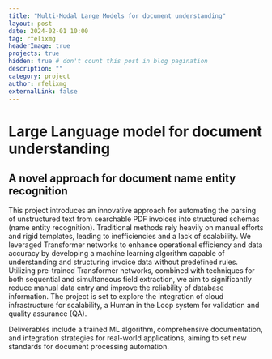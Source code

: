 ```yaml
---
title: "Multi-Modal Large Models for document understanding"
layout: post
date: 2024-02-01 10:00
tag: rfelixmg
headerImage: true
projects: true
hidden: true # don't count this post in blog pagination
description: ""
category: project
author: rfelixmg
externalLink: false
---
```


# Large Language model for document understanding
## A novel approach for document name entity recognition

This project introduces an innovative approach for automating the parsing of unstructured
text from searchable PDF invoices into structured schemas (name entity recognition).
Traditional methods rely heavily on manual efforts and rigid templates, leading to inefficiencies and a 
lack of scalability. We leveraged Transformer networks to enhance operational efficiency and data accuracy
by developing a machine learning algorithm capable of understanding and structuring invoice data without 
predefined rules. Utilizing pre-trained Transformer networks, combined with techniques for both sequential 
and simultaneous field extraction, we aim to significantly reduce manual data entry and improve the reliability
of database  information. The project is set to explore the integration of cloud infrastructure for scalability, 
a Human in the Loop system for validation and quality assurance (QA).

Deliverables include a trained ML algorithm, comprehensive documentation, and integration strategies for 
real-world applications, aiming to set new standards for document processing automation.
